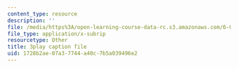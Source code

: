 ```yaml
---
content_type: resource
description: ''
file: /media/https%3A/open-learning-course-data-rc.s3.amazonaws.com/6-004-computation-structures-spring-2017/1728b2ae07a37744a40c7b5a039496e2_ZUWb9HHXGHM.srt
file_type: application/x-subrip
resourcetype: Other
title: 3play caption file
uid: 1728b2ae-07a3-7744-a40c-7b5a039496e2
---
```


